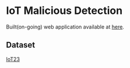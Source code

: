 # IoT Malicious Detection

Built(on-going) web application available at [here](https://apphiawang.github.io/paper-dashboard-angular/#/dashboard).

## Dataset
[IoT23](https://www.stratosphereips.org/datasets-iot23)
